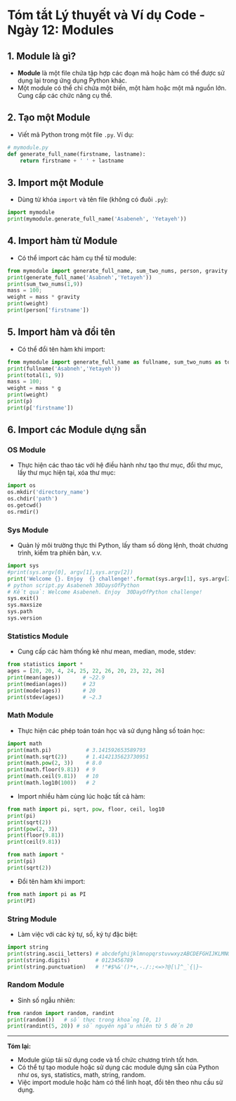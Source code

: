 # Tóm tắt Lý thuyết và Ví dụ Code - Ngày 12: Modules

## 1. Module là gì?
- **Module** là một file chứa tập hợp các đoạn mã hoặc hàm có thể được sử dụng lại trong ứng dụng Python khác.
- Một module có thể chỉ chứa một biến, một hàm hoặc một mã nguồn lớn. Cung cấp các chức năng cụ thể.

## 2. Tạo một Module
- Viết mã Python trong một file `.py`. Ví dụ:
```py
# mymodule.py
def generate_full_name(firstname, lastname):
    return firstname + ' ' + lastname
```

## 3. Import một Module
- Dùng từ khóa `import` và tên file (không có đuôi `.py`):
```py
import mymodule
print(mymodule.generate_full_name('Asabeneh', 'Yetayeh'))
```

## 4. Import hàm từ Module
- Có thể import các hàm cụ thể từ module:
```py
from mymodule import generate_full_name, sum_two_nums, person, gravity
print(generate_full_name('Asabneh','Yetayeh'))
print(sum_two_nums(1,9))
mass = 100;
weight = mass * gravity
print(weight)
print(person['firstname'])
```

## 5. Import hàm và đổi tên
- Có thể đổi tên hàm khi import:
```py
from mymodule import generate_full_name as fullname, sum_two_nums as total, person as p, gravity as g
print(fullname('Asabneh','Yetayeh'))
print(total(1, 9))
mass = 100;
weight = mass * g
print(weight)
print(p)
print(p['firstname'])
```

## 6. Import các Module dựng sẵn

### OS Module
- Thực hiện các thao tác với hệ điều hành như tạo thư mục, đổi thư mục, lấy thư mục hiện tại, xóa thư mục:
```py
import os
os.mkdir('directory_name')
os.chdir('path')
os.getcwd()
os.rmdir()
```

### Sys Module
- Quản lý môi trường thực thi Python, lấy tham số dòng lệnh, thoát chương trình, kiểm tra phiên bản, v.v.
```py
import sys
#print(sys.argv[0], argv[1],sys.argv[2])
print('Welcome {}. Enjoy  {} challenge!'.format(sys.argv[1], sys.argv[2]))
# python script.py Asabeneh 30DaysOfPython
# Kết quả: Welcome Asabeneh. Enjoy  30DayOfPython challenge!
sys.exit()
sys.maxsize
sys.path
sys.version
```

### Statistics Module
- Cung cấp các hàm thống kê như mean, median, mode, stdev:
```py
from statistics import *
ages = [20, 20, 4, 24, 25, 22, 26, 20, 23, 22, 26]
print(mean(ages))       # ~22.9
print(median(ages))     # 23
print(mode(ages))       # 20
print(stdev(ages))      # ~2.3
```

### Math Module
- Thực hiện các phép toán toán học và sử dụng hằng số toán học:
```py
import math
print(math.pi)           # 3.141592653589793
print(math.sqrt(2))      # 1.4142135623730951
print(math.pow(2, 3))    # 8.0
print(math.floor(9.81))  # 9
print(math.ceil(9.81))   # 10
print(math.log10(100))   # 2
```
- Import nhiều hàm cùng lúc hoặc tất cả hàm:
```py
from math import pi, sqrt, pow, floor, ceil, log10
print(pi)
print(sqrt(2))
print(pow(2, 3))
print(floor(9.81))
print(ceil(9.81))

from math import *
print(pi)
print(sqrt(2))
```
- Đổi tên hàm khi import:
```py
from math import pi as PI
print(PI)
```

### String Module
- Làm việc với các ký tự, số, ký tự đặc biệt:
```py
import string
print(string.ascii_letters) # abcdefghijklmnopqrstuvwxyzABCDEFGHIJKLMNOPQRSTUVWXYZ
print(string.digits)        # 0123456789
print(string.punctuation)   # !"#$%&'()*+,-./:;<=>?@[\]^_`{|}~
```

### Random Module
- Sinh số ngẫu nhiên:
```py
from random import random, randint
print(random())   # số thực trong khoảng [0, 1)
print(randint(5, 20)) # số nguyên ngẫu nhiên từ 5 đến 20
```

---

**Tóm lại:**  
- Module giúp tái sử dụng code và tổ chức chương trình tốt hơn.  
- Có thể tự tạo module hoặc sử dụng các module dựng sẵn của Python như os, sys, statistics, math, string, random.  
- Việc import module hoặc hàm có thể linh hoạt, đổi tên theo nhu cầu sử dụng.